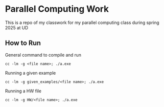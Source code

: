 # Parallel Computing Work
This is a repo of my classwork for my parallel computing class during spring 2025 at UD

## How to Run
General command to compile and run
```console
cc -lm -g <file name>; ./a.exe
```
Running a given example
```console
cc -lm -g given_examples/<file name>; ./a.exe
```
Running a HW file
```console
cc -lm -g HW/<file name>; ./a.exe
```